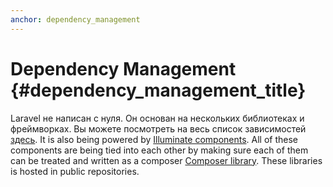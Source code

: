 ```yaml
---
anchor: dependency_management
---
```


# Dependency Management {#dependency_management_title}

Laravel не написан с нуля. Он основан на нескольких библиотеках и фреймворках. Вы можете посмотреть на весь список зависимостей [здесь][dependencies-laravel]. It is also being powered by [Illuminate components][illuminate]. All of these components are being tied into each other by making sure each of them can be treated and written as a composer [Composer library][comp-lib]. These libraries is hosted in public repositories.

[dependencies-laravel]:https://github.com/laravel/framework/blob/5.0/composer.json#L22-L43
[illuminate]:https://github.com/illuminate
[comp-lib]:https://getcomposer.org/doc/02-libraries.md